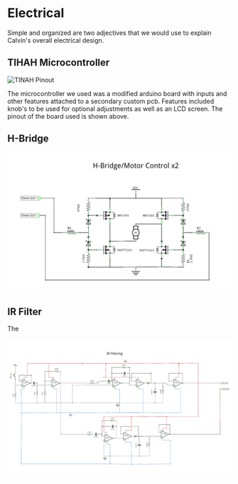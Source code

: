 # Electrical

Simple and organized are two adjectives that we would use to explain Calvin's overall electrical design.

## TIHAH Microcontroller

![TINAH Pinout](images/tinah_pinout_reference.png)

The microcontroller we used was a modified arduino board with inputs and other features attached to a secondary custom pcb. Features included knob's to be used for optional adjustments as well as an LCD screen. The pinout of the board used is shown above.

## H-Bridge

![H-Bridge Schematic](images/H_Bridge_Schem.png)


## IR Filter

The 

![IR Filter Schematic](images/IR_Schem.png)

